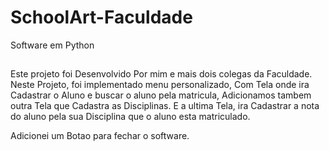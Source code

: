 # SchoolArt-Faculdade
Software em Python
##
Este projeto foi Desenvolvido Por mim e mais dois colegas da Faculdade.
Neste Projeto, foi implementado menu personalizado, 
Com Tela onde ira Cadastrar o Aluno e buscar o aluno pela matricula,
Adicionamos tambem outra Tela que Cadastra as Disciplinas.
E a ultima Tela, ira Cadastrar a nota do aluno pela sua Disciplina que o aluno esta matriculado.

Adicionei um Botao para fechar o software.
##
